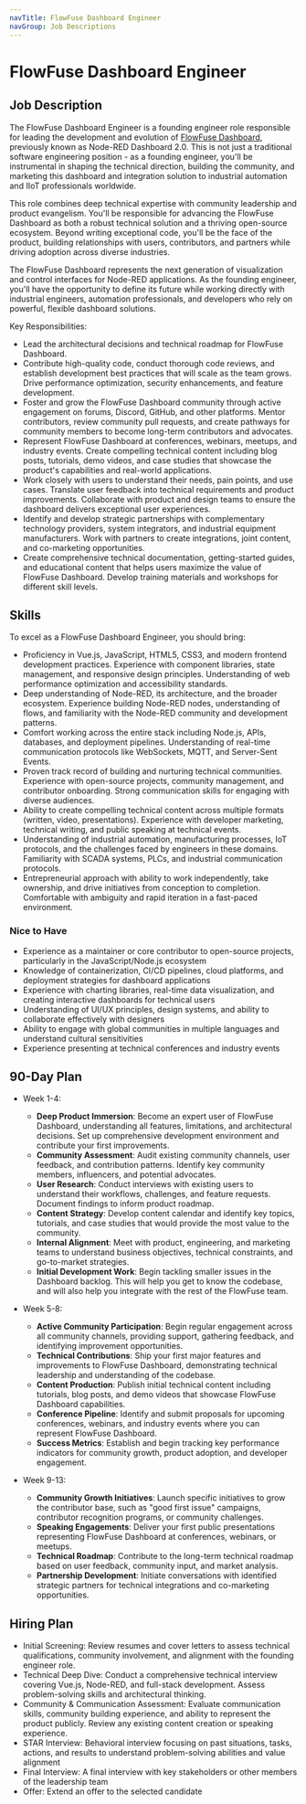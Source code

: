 ```yaml
---
navTitle: FlowFuse Dashboard Engineer
navGroup: Job Descriptions
---
```


# FlowFuse Dashboard Engineer

## Job Description

The FlowFuse Dashboard Engineer is a founding engineer role responsible for
leading the development and evolution of [FlowFuse Dashboard](https://dashboard.flowfuse.com/),
previously known as Node-RED Dashboard 2.0. This is not just a traditional
software engineering position - as a founding engineer, you'll be instrumental
in shaping the technical direction, building the community, and marketing this
dashboard and integration solution to industrial automation and IIoT professionals
worldwide.

This role combines deep technical expertise with community leadership and
product evangelism. You'll be responsible for advancing the FlowFuse Dashboard
as both a robust technical solution and a thriving open-source ecosystem. Beyond
writing exceptional code, you'll be the face of the product, building
relationships with users, contributors, and partners while driving adoption
across diverse industries.

The FlowFuse Dashboard represents the next generation of visualization and
control interfaces for Node-RED applications. As the founding engineer, you'll
have the opportunity to define its future while working directly with industrial
engineers, automation professionals, and developers who rely on powerful,
flexible dashboard solutions.

Key Responsibilities:

- Lead the architectural decisions and technical roadmap for FlowFuse Dashboard.
- Contribute high-quality code, conduct thorough code reviews, and establish
  development best practices that will scale as the team grows. Drive
  performance optimization, security enhancements, and feature development.
- Foster and grow the FlowFuse Dashboard community through active engagement on
  forums, Discord, GitHub, and other platforms. Mentor contributors, review
  community pull requests, and create pathways for community members to become
  long-term contributors and advocates.
- Represent FlowFuse Dashboard at conferences, webinars, meetups, and industry
  events. Create compelling technical content including blog posts, tutorials,
  demo videos, and case studies that showcase the product's capabilities and
  real-world applications.
- Work closely with users to understand their needs, pain points, and use cases.
  Translate user feedback into technical requirements and product improvements.
  Collaborate with product and design teams to ensure the dashboard delivers
  exceptional user experiences.
- Identify and develop strategic partnerships with complementary technology
  providers, system integrators, and industrial equipment manufacturers. Work
  with partners to create integrations, joint content, and co-marketing
  opportunities.
- Create comprehensive technical documentation, getting-started guides, and
  educational content that helps users maximize the value of FlowFuse Dashboard.
  Develop training materials and workshops for different skill levels.

## Skills

To excel as a FlowFuse Dashboard Engineer, you should bring:

- Proficiency in Vue.js, JavaScript, HTML5, CSS3, and modern frontend
  development practices. Experience with component libraries, state management,
  and responsive design principles. Understanding of web performance
  optimization and accessibility standards.
- Deep understanding of Node-RED, its architecture, and the broader ecosystem.
  Experience building Node-RED nodes, understanding of flows, and familiarity
  with the Node-RED community and development patterns.
- Comfort working across the entire stack including Node.js, APIs, databases,
  and deployment pipelines. Understanding of real-time communication protocols
  like WebSockets, MQTT, and Server-Sent Events.
- Proven track record of building and nurturing technical communities.
  Experience with open-source projects, community management, and contributor
  onboarding. Strong communication skills for engaging with diverse audiences.
- Ability to create compelling technical content across multiple formats
  (written, video, presentations). Experience with developer marketing,
  technical writing, and public speaking at technical events.
- Understanding of industrial automation, manufacturing processes, IoT
  protocols, and the challenges faced by engineers in these domains. Familiarity
  with SCADA systems, PLCs, and industrial communication protocols.
- Entrepreneurial approach with ability to work independently, take ownership,
  and drive initiatives from conception to completion. Comfortable with
  ambiguity and rapid iteration in a fast-paced environment.

### Nice to Have

- Experience as a maintainer or core contributor to open-source projects,
  particularly in the JavaScript/Node.js ecosystem
- Knowledge of containerization, CI/CD pipelines, cloud platforms, and
  deployment strategies for dashboard applications
- Experience with charting libraries, real-time data visualization, and creating
  interactive dashboards for technical users
- Understanding of UI/UX principles, design systems, and ability to collaborate
  effectively with designers
- Ability to engage with global communities in multiple languages and understand
  cultural sensitivities
- Experience presenting at technical conferences and industry events

## 90-Day Plan

- Week 1-4:
  - **Deep Product Immersion**: Become an expert user of FlowFuse Dashboard,
    understanding all features, limitations, and architectural decisions. Set up
    comprehensive development environment and contribute your first
    improvements.
  - **Community Assessment**: Audit existing community channels, user feedback,
    and contribution patterns. Identify key community members, influencers, and
    potential advocates.
  - **User Research**: Conduct interviews with existing users to understand
    their workflows, challenges, and feature requests. Document findings to
    inform product roadmap.
  - **Content Strategy**: Develop content calendar and identify key topics,
    tutorials, and case studies that would provide the most value to the
    community.
  - **Internal Alignment**: Meet with product, engineering, and marketing teams
    to understand business objectives, technical constraints, and go-to-market
    strategies.
  - **Initial Development Work**: Begin tackling smaller issues in the Dashboard
    backlog. This will help you get to know the codebase, and will also help you
    integrate with the rest of the FlowFuse team.

- Week 5-8:
  - **Active Community Participation**: Begin regular engagement across all
    community channels, providing support, gathering feedback, and identifying
    improvement opportunities.
  - **Technical Contributions**: Ship your first major features and improvements to
    FlowFuse Dashboard, demonstrating technical leadership and understanding of
    the codebase.
  - **Content Production**: Publish initial technical content including
    tutorials, blog posts, and demo videos that showcase FlowFuse Dashboard
    capabilities.
  - **Conference Pipeline**: Identify and submit proposals for upcoming
    conferences, webinars, and industry events where you can represent FlowFuse
    Dashboard.
  - **Success Metrics**: Establish and begin tracking key performance indicators
    for community growth, product adoption, and developer engagement.

- Week 9-13:
  - **Community Growth Initiatives**: Launch specific initiatives to grow the
    contributor base, such as "good first issue" campaigns, contributor
    recognition programs, or community challenges.
  - **Speaking Engagements**: Deliver your first public presentations
    representing FlowFuse Dashboard at conferences, webinars, or meetups.
  - **Technical Roadmap**: Contribute to the long-term technical roadmap based
    on user feedback, community input, and market analysis.
  - **Partnership Development**: Initiate conversations with identified
    strategic partners for technical integrations and co-marketing
    opportunities.

## Hiring Plan

- Initial Screening: Review resumes and cover letters to assess technical
  qualifications, community involvement, and alignment with the founding
  engineer role.
- Technical Deep Dive: Conduct a comprehensive technical interview covering
  Vue.js, Node-RED, and full-stack development. Assess problem-solving skills
  and architectural thinking.
- Community & Communication Assessment: Evaluate communication skills, community
  building experience, and ability to represent the product publicly. Review any
  existing content creation or speaking experience.
- STAR Interview: Behavioral interview focusing on past situations, tasks,
  actions, and results to understand problem-solving abilities and value
  alignment
- Final Interview: A final interview with key stakeholders or other members of
  the leadership team
- Offer: Extend an offer to the selected candidate
